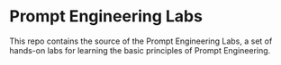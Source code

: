 # Prompt Engineering Labs
    
This repo contains the source of the Prompt Engineering Labs, a set of hands-on labs for learning the basic principles of Prompt Engineering.